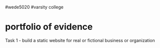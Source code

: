 #wede5020 #varsity college
# portfolio of evidence
Task 1 - build a static website for real or fictional business or organization
